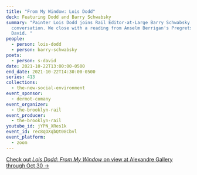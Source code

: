 ```yaml
---
title: "From My Window: Lois Dodd"
deck: Featuring Dodd and Barry Schwabsky
summary: "Painter Lois Dodd joins Rail Editor-at-Large Barry Schwabsky for a
  conversation. We close with a reading from Anselm Berrigan's Pregrets by S.
  David. "
people:
  - person: lois-dodd
  - person: barry-schwabsky
poets:
  - person: s-david
date: 2021-10-22T13:00:00-0500
end_date: 2021-10-22T14:30:00-0500
series: 413
collections:
  - the-new-social-environment
event_sponsor:
  - dermot-comany
event_organizer:
  - the-brooklyn-rail
event_producer:
  - the-brooklyn-rail
youtube_id: jYPN_XRes1k
event_id: rec8qOXqbQt08Cbvl
event_platform:
  - zoom
---
```

[Check out *Lois Dodd: From My Window* on view at Alexandre Gallery through Oct 30 →](https://www.alexandregallery.com/current-exhibitions)